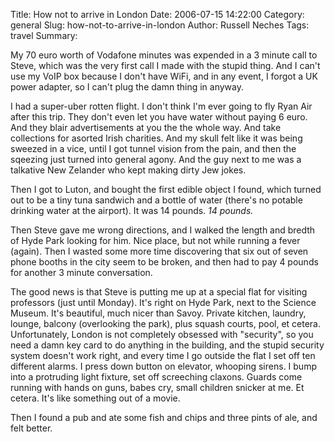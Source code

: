 Title: How not to arrive in London
Date: 2006-07-15 14:22:00
Category: general
Slug: how-not-to-arrive-in-london
Author: Russell Neches
Tags: travel
Summary: 


My 70 euro worth of Vodafone minutes was expended in a 3 minute call to
Steve, which was the very first call I made with the stupid thing. And I
can't use my VoIP box because I don't have WiFi, and in any event, I
forgot a UK power adapter, so I can't plug the damn thing in anyway.

I had a super-uber rotten flight. I don't think I'm ever going to fly
Ryan Air after this trip. They don't even let you have water without
paying 6 euro. And they blair advertisements at you the the whole way.
And take collections for asorted Irish charities. And my skull felt like
it was being sweezed in a vice, until I got tunnel vision from the pain,
and then the sqeezing just turned into general agony. And the guy next
to me was a talkative New Zelander who kept making dirty Jew jokes.

Then I got to Luton, and bought the first edible object I found, which
turned out to be a tiny tuna sandwich and a bottle of water (there's no
potable drinking water at the airport). It was 14 pounds. *14 pounds.*

Then Steve gave me wrong directions, and I walked the length and bredth
of Hyde Park looking for him. Nice place, but not while running a fever
(again). Then I wasted some more time discovering that six out of seven
phone booths in the city seem to be broken, and then had to pay 4 pounds
for another 3 minute conversation.

The good news is that Steve is putting me up at a special flat for
visiting professors (just until Monday). It's right on Hyde Park, next
to the Science Museum. It's beautiful, much nicer than Savoy. Private
kitchen, laundry, lounge, balcony (overlooking the park), plus squash
courts, pool, et cetera. Unfortunately, London is not completely
obsessed with "security", so you need a damn key card to do anything in
the building, and the stupid security system doesn't work right, and
every time I go outside the flat I set off ten different alarms. I press
down button on elevator, whooping sirens. I bump into a protruding light
fixture, set off screeching claxons. Guards come running with hands on
guns, babes cry, small children snicker at me. Et cetera. It's like
something out of a movie.

Then I found a pub and ate some fish and chips and three pints of ale,
and felt better.
